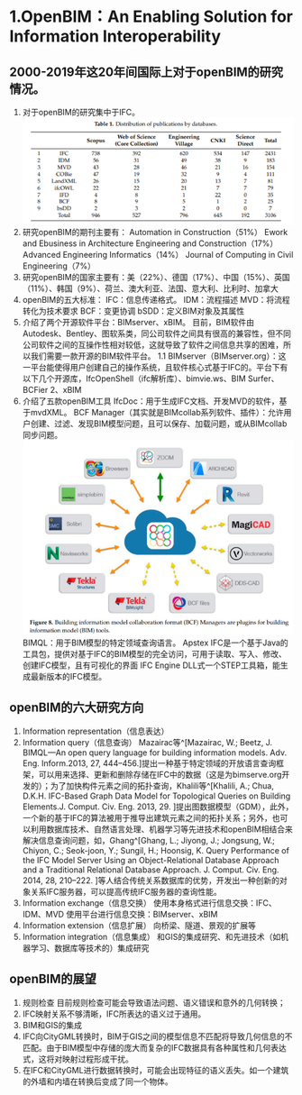 # 1.OpenBIM：An Enabling Solution for Information Interoperability
## 2000-2019年这20年间国际上对于openBIM的研究情况。
1. 对于openBIM的研究集中于IFC。
![Alt text](images/openBIM%E7%A0%94%E7%A9%B6%E6%96%B9%E5%90%91.png)
1. 研究openBIM的期刊主要有：
    Automation in Construction（51%）
    Ework and Ebusiness in Architecture Engineering and Construction（17%）
    Advanced Engineering Informatics（14%）
    Journal of Computing in Civil Engineering（7%）
2. 研究openBIM的国家主要有：美（22%）、德国（17%）、中国（15%）、英国（11%）、韩国（9%）、荷兰、澳大利亚、法国、意大利、比利时、加拿大
3. openBIM的五大标准：
   IFC：信息传递格式。
   IDM：流程描述
   MVD：将流程转化为技术要求
   BCF：变更协调
   bSDD：定义BIM对象及其属性
4. 介绍了两个开源软件平台：BIMserver、xBIM。
   目前，BIM软件由Autodesk、Bentley、图软系类，同公司软件之间具有很高的兼容性，但不同公司软件之间的互操作性相对较低，这就导致了软件之间信息共享的困难，所以我们需要一款开源的BIM软件平台。
   1.1 BIMserver（BIMserver.org）：这一平台能使得用户创建自己的操作系统，且软件核心式基于IFC的。平台下有以下几个开源库，IfcOpenShell（ifc解析库）、bimvie.ws、BIM Surfer、BCFier
   2、xBIM
5. 介绍了五款openBIM工具
   IfcDoc：用于生成IFC文档、开发MVD的软件，基于mvdXML。
   BCF Manager（其实就是BIMcollab系列软件、插件）：允许用户创建、过滤、发现BIM模型问题，且可以保存、加载问题，或从BIMcollab同步问题。
   ![Alt text](images/BIMcollab%E7%B3%BB%E5%88%97.png)
   BIMQL：用于BIM模型的特定领域查询语言。
   Apstex IFC是一个基于Java的工具包，提供对基于IFC的BIM模型的完全访问，可用于读取、写入、修改、创建IFC模型，且有可视化的界面
   IFC Engine DLL式一个STEP工具箱，能生成最新版本的IFC模型。

## openBIM的六大研究方向
1. Information representation（信息表达）
2. Information query（信息查询）
   Mazairac等^[Mazairac, W.; Beetz, J. BIMQL—An open query language for building information models. Adv. Eng. Inform.2013, 27, 444–456.]提出一种基于特定领域的开放语言查询框架，可以用来选择、更新和删除存储在IFC中的数据（这是为bimserve.org开发的）；为了加快构件元素之间的拓扑查询，Khalili等^[Khalili, A.; Chua, D.K.H. IFC-Based Graph Data Model for Topological Queries on Building Elements.J. Comput. Civ. Eng. 2013, 29. ]提出图数据模型（GDM），此外，一个新的基于IFC的算法被用于推导出建筑元素之间的拓扑关系；另外，也可以利用数据库技术、自然语言处理、机器学习等先进技术和openBIM相结合来解决信息查询问题，如，Ghang^[Ghang, L.; Jiyong, J.; Jongsung, W.; Chiyon, C.; Seok-joon, Y.; Sungil, H.; Hoonsig, K. Query Performance of the IFC Model Server Using an Object-Relational Database Approach and a Traditional Relational Database Approach. J. Comput. Civ. Eng. 2014, 28, 210–222.
]等人结合传统关系数据库的优势，开发出一种创新的对象关系IFC服务器，可以提高传统IFC服务器的查询性能。
3. Information exchange（信息交换）
   使用本身格式进行信息交换：IFC、IDM、MVD
   使用平台进行信息交换：BIMserver、xBIM
4. Information extension（信息扩展）
   向桥梁、隧道、景观的扩展等
5. Information integration（信息集成）
   和GIS的集成研究、和先进技术（如机器学习、数据库等技术的）集成研究
## openBIM的展望
1. 规则检查
   目前规则检查可能会导致语法问题、语义错误和意外的几何转换；
2. IFC映射关系不够清晰，IFC所表达的语义过于通用。
3. BIM和GIS的集成
4. IFC向CityGML转换时，BIM于GIS之间的模型信息不匹配将导致几何信息的不匹配。由于BIM模型中存储的庞大而复杂的IFC数据具有各种属性和几何表达式，这将对映射过程形成干扰。
5. 在IFC和CityGML进行数据转换时，可能会出现特征的语义丢失。如一个建筑的外墙和内墙在转换后变成了同一个物体。